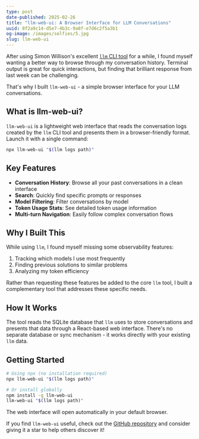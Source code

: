 ```yaml
---
type: post
date-published: 2025-02-26
title: "llm-web-ui: A Browser Interface for LLM Conversations"
uuid: 8f2a9c14-d5e7-4b3c-9a8f-e7d6c2f5a3b1
og-image: /images/selfies/5.jpg
slug: llm-web-ui
---
```


After using Simon Willison's excellent [`llm` CLI tool](https://llm.datasette.io/) for a while, I found myself wanting a better way to browse through my conversation history. Terminal output is great for quick interactions, but finding that brilliant response from last week can be challenging.

That's why I built `llm-web-ui` - a simple browser interface for your LLM conversations.

## What is llm-web-ui?

`llm-web-ui` is a lightweight web interface that reads the conversation logs created by the `llm` CLI tool and presents them in a browser-friendly format. Launch it with a single command:

```bash
npx llm-web-ui "$(llm logs path)"
```

## Key Features

- **Conversation History**: Browse all your past conversations in a clean interface
- **Search**: Quickly find specific prompts or responses
- **Model Filtering**: Filter conversations by model
- **Token Usage Stats**: See detailed token usage information
- **Multi-turn Navigation**: Easily follow complex conversation flows

## Why I Built This

While using `llm`, I found myself missing some observability features:

1. Tracking which models I use most frequently
2. Finding previous solutions to similar problems
3. Analyzing my token efficiency

Rather than requesting these features be added to the core `llm` tool, I built a complementary tool that addresses these specific needs.

## How It Works

The tool reads the SQLite database that `llm` uses to store conversations and presents that data through a React-based web interface. There's no separate database or sync mechanism - it works directly with your existing `llm` data.

## Getting Started

```bash
# Using npx (no installation required)
npx llm-web-ui "$(llm logs path)"

# Or install globally
npm install -g llm-web-ui
llm-web-ui "$(llm logs path)"
```

The web interface will open automatically in your default browser.

If you find `llm-web-ui` useful, check out the [GitHub repository](https://github.com/martinklepsch/llm-web-ui) and consider giving it a star to help others discover it!
